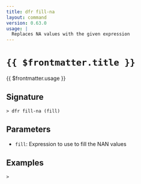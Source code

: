 ```yaml
---
title: dfr fill-na
layout: command
version: 0.63.0
usage: |
  Replaces NA values with the given expression
---
```


# `{{ $frontmatter.title }}`

<div style='white-space: pre-wrap;'>{{ $frontmatter.usage }}</div>

## Signature

```> dfr fill-na (fill)```

## Parameters

 -  `fill`: Expression to use to fill the NAN values

## Examples


```shell
>
```
